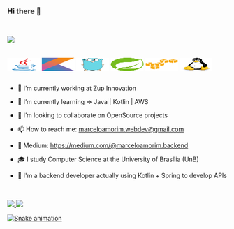 ### Hi there 👋

</br>

<div> 
  
  <a href="https://www.linkedin.com/in/marcelomedeirosamorim/" target="_blank"><img src="https://img.shields.io/badge/-LinkedIn-%230077B5?style=for-the-badge&logo=linkedin&logoColor=white" target="_blank"></a> 
  

</div>

<div style="display: inline_block"><br>
  <img align="center" alt="Java" height="30" width="75" src="https://raw.githubusercontent.com/devicons/devicon/master/icons/java/java-original.svg">
  <img align="center" alt="Kotlin" height="30" width="75" src="https://raw.githubusercontent.com/devicons/devicon/master/icons/kotlin/kotlin-original.svg">
    <img align="center" alt="Kotlin" height="30" width="75" src="https://raw.githubusercontent.com/devicons/devicon/master/icons/go/go-original.svg">
  <img align="center" alt="Kotlin" height="30" width="75" src="https://raw.githubusercontent.com/devicons/devicon/master/icons/spring/spring-original.svg">
  <img align="center" alt="Kotlin" height="30" width="75" src="https://raw.githubusercontent.com/devicons/devicon/master/icons/amazonwebservices/amazonwebservices-original.svg">
  <img align="center" alt="Kotlin" height="30" width="75" src="https://raw.githubusercontent.com/devicons/devicon/master/icons/linux/linux-original.svg">
</div>

</br>


- 🔭 I’m currently working at Zup Innovation

- 🌱 I’m currently learning => Java | Kotlin | AWS

- 👯 I’m looking to collaborate on OpenSource projects

- 📫 How to reach me: marceloamorim.webdev@gmail.com

- 🌱 Medium: https://medium.com/@marceloamorim.backend

- 🎓 I study Computer Science at the University of Brasília (UnB) 

- 🎯 I'm a backend developer actually using Kotlin + Spring to develop APIs


</br>
</br>

<div>
  <a href="https://github.com/MarceloAmorim25">
  <img height="180em" src="https://github-readme-stats.vercel.app/api?username=MarceloAmorim25&show_icons=true&theme=dark&include_all_commits=true&count_private=true"/>
  <img height="180em" src="https://github-readme-stats.vercel.app/api/top-langs/?username=MarceloAmorim25&layout=compact&langs_count=8&theme=dark"/>
</div>
  
  
 ![Snake animation](https://github.com/MarceloAmorim25/MarceloAmorim25/blob/output/github-contribution-grid-snake.svg)
